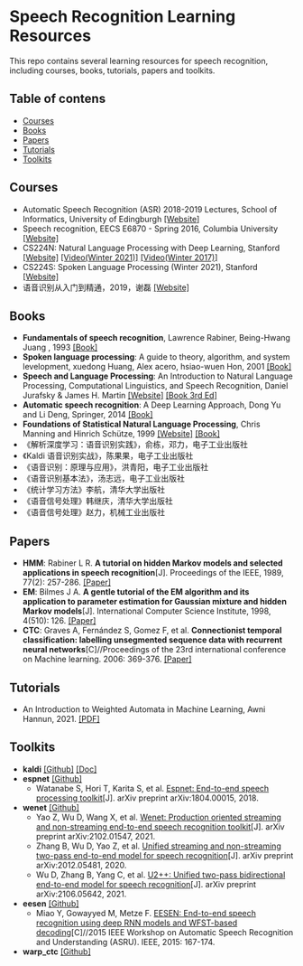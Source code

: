 # Speech Recognition Learning Resources

This repo contains several learning resources for speech recognition, including courses, books, tutorials, papers and toolkits.

## Table of contens
- [Courses](#Courses)
- [Books](#Books)
- [Papers](#Papers)
- [Tutorials](#Tutorials)
- [Toolkits](#Toolkits)



## Courses

- Automatic Speech Recognition (ASR) 2018-2019 Lectures, School of Informatics, University of Edingburgh [[Website]](http://www.inf.ed.ac.uk/teaching/courses/asr/lectures-2019.html)
- Speech recognition, EECS E6870 - Spring 2016, Columbia University [[Website]](https://www.ee.columbia.edu/~stanchen/spring16/e6870/outline.html)
- CS224N: Natural Language Processing with Deep Learning, Stanford [[Website]](http://web.stanford.edu/class/cs224n/) [[Video(Winter 2021)]](https://www.youtube.com/playlist?list=PLoROMvodv4rOSH4v6133s9LFPRHjEmbmJ) [[Video(Winter 2017)]](https://www.youtube.com/watch?v=OQQ-W_63UgQ&list=PL3FW7Lu3i5Jsnh1rnUwq_TcylNr7EkRe6&index=1&t=77s)
- CS224S: Spoken Language Processing (Winter 2021), Stanford [[Website]](https://web.stanford.edu/class/cs224s/)
- 语音识别从入门到精通，2019，谢磊 [[Website]](https://www.shenlanxueyuan.com/course/381)

## Books

- **Fundamentals of speech recognition**, Lawrence Rabiner, Being-Hwang Juang , 1993 [[Book]](book/Fundamentals_of_speech_recognition_1993.pdf)
- **Spoken language processing**: A guide to theory, algorithm, and system levelopment,  xuedong Huang, Alex acero, hsiao-wuen Hon, 2001 [[Book]](book/Spoken_Language_Processing_2001.pdf)
- **Speech and Language Processing**: An Introduction to Natural Language Processing, Computational Linguistics, and Speech Recognition, Daniel Jurafsky & James H. Martin [[Website]](https://web.stanford.edu/~jurafsky/slp3/) [[Book 3rd Ed]](book/stanford_slp3.pdf)
- **Automatic speech recognition**: A Deep Learning Approach, Dong Yu and Li Deng, Springer, 2014 [[Book]](book/automatic_speech_recognition_yu2015.pdf)
- **Foundations of Statistical Natural Language Processing**, Chris Manning and Hinrich Schütze, 1999 [[Website]](https://nlp.stanford.edu/fsnlp/) [[Book]](book/foundations_Of_Natural_Language_Processing_1999.pdf)
- 《解析深度学习：语音识别实践》，俞栋，邓力，电子工业出版社
- 《Kaldi 语音识别实战》，陈果果，电子工业出版社
- 《语音识别：原理与应用》，洪青阳，电子工业出版社
- 《语音识别基本法》，汤志远，电子工业出版社
- 《统计学习方法》李航，清华大学出版社
- 《语音信号处理》韩继庆，清华大学出版社
- 《语音信号处理》赵力，机械工业出版社

## Papers

- **HMM**: Rabiner L R. **A tutorial on hidden Markov models and selected applications in speech recognition**[J]. Proceedings of the IEEE, 1989, 77(2): 257-286. [[Paper]](https://courses.physics.illinois.edu/ece417/fa2017/rabiner89.pdf)
- **EM**: Bilmes J A. **A gentle tutorial of the EM algorithm and its application to parameter estimation for Gaussian mixture and hidden Markov models**[J]. International Computer Science Institute, 1998, 4(510): 126. [[Paper]](http://www.leap.ee.iisc.ac.in/sriram/teaching/MLSP_18/refs/GMM_Bilmes.pdf)
- **CTC**: Graves A, Fernández S, Gomez F, et al. **Connectionist temporal classification: labelling unsegmented sequence data with recurrent neural networks**[C]//Proceedings of the 23rd international conference on Machine learning. 2006: 369-376. [[Paper]](https://www.cs.toronto.edu/~graves/icml_2006.pdf)

## Tutorials

- An Introduction to Weighted Automata in Machine Learning, Awni Hannun, 2021. [[PDF]](https://awnihannun.com/writing/automata_ml/automata_in_machine_learning.pdf)

## Toolkits

- **kaldi** [[Github]](https://github.com/kaldi-asr/kaldi) [[Doc]](http://kaldi-asr.org/doc/)
- **espnet** [[Github]](https://github.com/espnet/espnet)
  - Watanabe S, Hori T, Karita S, et al. [Espnet: End-to-end speech processing toolkit](https://arxiv.org/abs/1804.00015)[J]. arXiv preprint arXiv:1804.00015, 2018.
- **wenet** [[Github]](https://github.com/wenet-e2e/wenet)
  - Yao Z, Wu D, Wang X, et al. [Wenet: Production oriented streaming and non-streaming end-to-end speech recognition toolkit](https://arxiv.org/abs/2102.01547)[J]. arXiv preprint arXiv:2102.01547, 2021.
  - Zhang B, Wu D, Yao Z, et al. [Unified streaming and non-streaming two-pass end-to-end model for speech recognition](https://arxiv.org/abs/2012.05481)[J]. arXiv preprint arXiv:2012.05481, 2020.
  - Wu D, Zhang B, Yang C, et al. [U2++: Unified two-pass bidirectional end-to-end model for speech recognition](https://arxiv.org/abs/2106.05642)[J]. arXiv preprint arXiv:2106.05642, 2021.
- **eesen** [[Github]](https://github.com/srvk/eesen)
  - Miao Y, Gowayyed M, Metze F. [EESEN: End-to-end speech recognition using deep RNN models and WFST-based decoding](https://arxiv.org/abs/1507.08240)[C]//2015 IEEE Workshop on Automatic Speech Recognition and Understanding (ASRU). IEEE, 2015: 167-174.
- **warp_ctc** [[Github]](https://github.com/baidu-research/warp-ctc)
